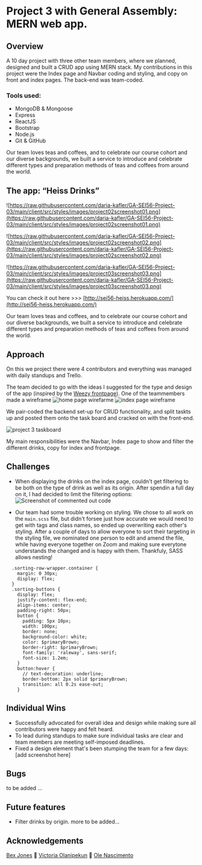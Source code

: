  # Project 3 with General Assembly: MERN web app.
 ## Overview
A 10 day project with three other team members, where we planned, designed and built a CRUD app using MERN stack.
My contributions in this project were the Index page and Navbar coding and styling, and copy on front and index pages. The back-end was team-coded.

 ### Tools used: 
 * MongoDB & Mongoose
 * Express
 * ReactJS 
 * Bootstrap
 * Node.js
 * Git & GitHub
 
 
Our team loves teas and coffees, and to celebrate our course cohort and our diverse backgrounds, we built a service to introduce and celebrate different types and preparation methods of teas and coffees from around the world.


 ## The app: “Heiss Drinks” 
![https://raw.githubusercontent.com/daria-kafler/GA-SEI56-Project-03/main/client/src/styles/images/project02screenshot01.png](https://raw.githubusercontent.com/daria-kafler/GA-SEI56-Project-03/main/client/src/styles/images/project02screenshot01.png)

![https://raw.githubusercontent.com/daria-kafler/GA-SEI56-Project-03/main/client/src/styles/images/project02screenshot02.png](https://raw.githubusercontent.com/daria-kafler/GA-SEI56-Project-03/main/client/src/styles/images/project02screenshot02.png)

![https://raw.githubusercontent.com/daria-kafler/GA-SEI56-Project-03/main/client/src/styles/images/project03screenshot03.png](https://raw.githubusercontent.com/daria-kafler/GA-SEI56-Project-03/main/client/src/styles/images/project03screenshot03.png)

You can check it out here >>> [http://sei56-heiss.herokuapp.com/](http://sei56-heiss.herokuapp.com/)

Our team loves teas and coffees, and to celebrate our course cohort and our diverse backgrounds, we built a service to introduce and celebrate different types and preparation methods of teas and coffees from around the world.

## Approach
On this we project there were 4 contributors and everything was managed with daily standups and Trello. 

The team decided to go with the ideas I suggested for the type and design of the app (inspired by the [Weezy frontpage](https://weezy.co.uk/)).
One of the teammembers made a wireframe 
![home page wirefarme](https://raw.githubusercontent.com/daria-kafler/GA-SEI56-Project-03/main/client/src/styles/images/HomePage.png)
![index page wireframe](https://raw.githubusercontent.com/daria-kafler/GA-SEI56-Project-03/main/client/src/styles/images/Index%20page.png)

We pair-coded the backend set-up for CRUD functionality, and split taskts up and posted them onto the task board and cracked on with the front-end.

![project 3 taskboard](https://raw.githubusercontent.com/daria-kafler/GA-SEI56-Project-03/main/client/src/styles/images/project3taskboard.png)

My main responsibilities were the Navbar, Index page to show and filter the different drinks, copy for index and frontpage.


## Challenges
* When displaying the drinks on the index page, couldn't get filtering to be both on the type of drink as well as its origin. After spendin a full day on it, I had decided to limit the filtering options:
![Screenshot of commented out code](https://raw.githubusercontent.com/daria-kafler/GA-SEI56-Project-03/main/client/src/styles/images/Screenshot%202021-08-10%20at%2016.15.39.png)

* Our team had some trouble working on styling. We chose to all work on the `main.scss` file, but didn't forsee just how accurate we would need to get with tags and class names, so ended up overwriting each other's styling.
After a couple of days to allow everyone to sort their targeting in the styling file, we nominated one person to edit and amend the file, while having everyone together on Zoom and making sure everytone understands the changed and is happy with them.
Thankfuly, SASS allows nesting!

```index-wrapper.container {
  .sorting-row-wrapper.container {
    margin: 0 30px;
    display: flex;
  }
  .sorting-buttons {
    display: flex;
    justify-content: flex-end;
    align-items: center;
    padding-right: 50px;
    button {
      padding: 5px 10px;
      width: 100px;
      border: none;
      background-color: white;
      color: $primaryBrown;
      border-right: $primaryBrown;
      font-family: 'raleway', sans-serif;
      font-size: 1.2em;
    }
    button:hover {
      // text-decoration: underline;
      border-bottom: 2px solid $primaryBrown;
      transition: all 0.2s ease-out;
    }
```

## Individual Wins
* Successfully advocated for overall idea and design while making sure all contributors were happy and felt heard.
* To lead during standups to make sure individual tasks are clear and team members are meeting self-imposed deadlines. 
* Fixed a design element that's been stumping the team for a few days:
[add screenshot here]

## Bugs
to be added ...

## Future features
* Filter drinks by origin.
more to be added...

## Acknowledgements
[Bex Jones](https://github.com/simplythebex) 🧡
[Victoria Olanipekun](https://github.com/victoriaolanipekun) 🧡
[Ole Nascimento](https://github.com/eintrittfrei)
